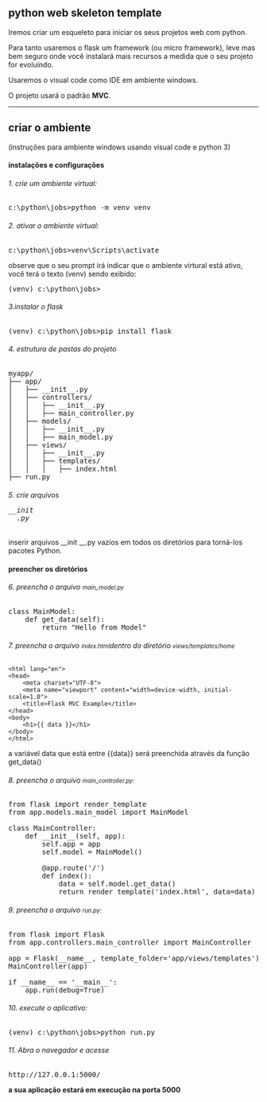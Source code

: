 ## python web skeleton template
Iremos criar um esqueleto para iniciar os seus projetos web com python.

Para tanto usaremos o flask um framework (ou micro framework), leve mas bem seguro onde você instalará mais recursos a medida que o seu projeto for evoluindo.

Usaremos o visual code como IDE em ambiente windows.

O projeto usará o padrão <b>MVC</b>.

<hr/>

## criar o ambiente
(instruções para ambiente windows usando visual code e python 3)

#### instalações e configurações

###### 1. crie um ambiente virtual:
<pre>c:\python\jobs>python -m venv venv</pre>

###### 2. ativar o ambiente virtual:
<pre>c:\python\jobs>venv\Scripts\activate</pre>
observe que o seu prompt irá indicar que o ambiente virtural está ativo, você terá o texto (venv) sendo exibido:
<pre>(venv) c:\python\jobs></pre>

###### 3.instalar o flask
<pre>(venv) c:\python\jobs>pip install flask</pre>

###### 4. estrutura de pastas do projeto
<pre>
myapp/
├── app/
│   ├── __init__.py
│   ├── controllers/
│   │   ├── __init__.py
│   │   ├── main_controller.py
│   ├── models/
│   │   ├── __init__.py
│   │   ├── main_model.py
│   ├── views/
│   │   ├── __init__.py
│   │   ├── templates/
│   │   │   ├── index.html
├── run.py
</pre>

###### 5. crie arquivos <pre>__init __.py</pre> 
inserir arquivos __init __.py vazios em todos os diretórios para torná-los pacotes Python.

#### preencher os diretórios

###### 6. preencha o arquivo <i><small>main_model.py</small></i>
<pre>class MainModel:
    def get_data(self):
        return "Hello from Model"
</pre>

###### 7. preencha o arquivo <i><small>index.html</small></i>dentro do diretório <i><small>views/templates/home</small></i>

~~~<!DOCTYPE html>
<html lang="en">
<head>
    <meta charset="UTF-8">
    <meta name="viewport" content="width=device-width, initial-scale=1.0">
    <title>Flask MVC Example</title>
</head>
<body>
    <h1>{{ data }}</h1>
</body>
</html>
~~~
<p>a variável data que está entre {{data}} será preenchida através da função get_data()</p>

###### 8. preencha o arquivo <i><small> main_controller.py:</small></i>
<pre>from flask import render_template
from app.models.main_model import MainModel

class MainController:
    def __init__(self, app):
        self.app = app
        self.model = MainModel()

        @app.route('/')
        def index():
            data = self.model.get_data()
            return render_template('index.html', data=data)
</pre>

###### 9. preencha o arquivo <i><small>run.py:</small></i>
<pre>from flask import Flask
from app.controllers.main_controller import MainController

app = Flask(__name__, template_folder='app/views/templates')
MainController(app)

if __name__ == '__main__':
    app.run(debug=True)
</pre>

###### 10. execute o aplicativo:
<pre>(venv) c:\python\jobs>python run.py</pre>


###### 11. Abra o navegador e acesse 
<pre>http://127.0.0.1:5000/ </pre>

<strong>a sua aplicação estará em execução na porta 5000</strong>
